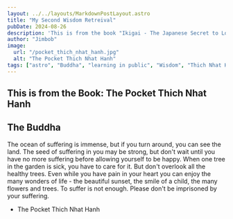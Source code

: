 ```yaml
---
layout: ../../layouts/MarkdownPostLayout.astro
title: "My Second Wisdom Retreival"
pubDate: 2024-08-26
description: 'This is from the book "Ikigai - The Japanese Secret to Long and Happy Life." - '
author: "Jimbob"
image:
  url: "/pocket_thich_nhat_hanh.jpg"
  alt: "The Pocket Thich Nhat Hanh"
tags: ["astro", "Buddha", "learning in public", "Wisdom", "Thich Nhat Hanh"]
---
```


## This is from the Book: The Pocket Thich Nhat Hanh

## The Buddha

The ocean of suffering is immense, but if you turn around, you can see the land.
The seed of suffering in you may be strong, but don't wait until you have no more suffering before allowing yourself to be happy.
When one tree in the garden is sick, you have to care for it. But don't overlook all the healthy trees.
Even while you have pain in your heart you can enjoy the many wonders of life - the beautiful sunset, the smile of a child, the many flowers and trees.
To suffer is not enough. Please don't be imprisoned by your suffering.

- The Pocket Thich Nhat Hanh

